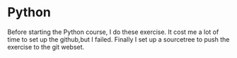 # Python
Before starting the Python course, I do these exercise. It cost me a lot of time to set up the github,but I failed. Finally I set up a sourcetree to push the exercise to the git webset.
